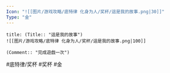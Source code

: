 ```yaml
---
Icon: "![[图片/游戏攻略/底特律 化身为人/奖杯/這是我的故事.png|30]]"
Type: "金"
---
```

```ad-common-gold-trophy
title: (Title:: "這是我的故事")
![[图片/游戏攻略/底特律 化身为人/奖杯/這是我的故事.png|100]]

(Comment:: "完成遊戲一次")
```

#底特律/奖杯 #奖杯 #金
